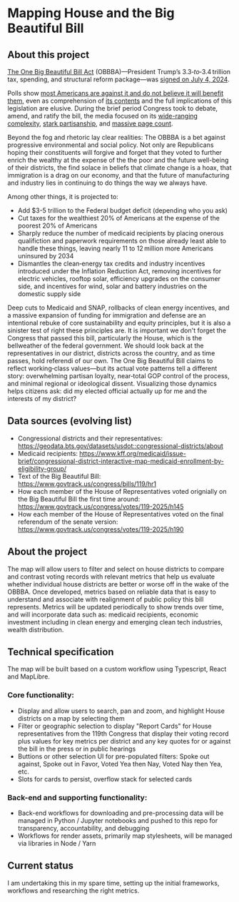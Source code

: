 # Mapping House and the Big Beautiful Bill

## About this project

[The One Big Beautiful Bill Act](https://www.congress.gov/bill/119th-congress/house-bill/1/text) (OBBBA)—President Trump’s $3.3‑to‑$3.4 trillion tax, spending, and structural reform package—was [signed on July 4, 2024](https://www.whitehouse.gov/articles/2025/07/president-trumps-one-big-beautiful-bill-a-win-for-workers-farmers-and-americas-future). 

Polls show [most Americans are against it and do not believe it will benefit them](https://www.pewresearch.org/short-reads/2025/06/17/how-americans-view-the-gops-budget-and-tax-bill/), even as comprehension of [its contents](https://usafacts.org/articles/whats-in-the-one-big-beautiful-bill/) and the full implications of this legislation are elusive. During the brief period Congress took to debate, amend, and ratify the bill, the media focused on its [wide-ranging complexity](https://www.pbs.org/newshour/politics/house-republicans-narrowly-passed-trumps-big-beautiful-bill-heres-what-in-it), [stark partisanship](https://www.vox.com/politics/418599/one-big-beautiful-bill-act-details-explained), and [massive page count](https://apnews.com/article/what-is-republican-trump-tax-bill-f65be44e1050431a601320197322551b). 

Beyond the fog and rhetoric lay clear realities: The OBBBA is a bet against progressive environmental and social policy. Not only are Republicans hoping their constituents will forgive and forget that they voted to further enrich the wealthy at the expense of the the poor and the future well-being of their districts, the find solace in beliefs that climate change is a hoax, that immigration is a drag on our economy, and that the future of manufacturing and industry lies in continuing to do things the way we always have.

Among other things, it is projected to:
- Add $3-5 trillion to the Federal budget deficit (depending who you ask)
- Cut taxes for the wealthiest 20% of Americans at the expense of the poorest 20% of Americans
- Sharply reduce the number of medicaid recipients by placing onerous qualifiction and paperwork requirements on those already least able to handle these things, leaving nearly 11 to 12 million more Americans uninsured by 2034
- Dismantles the clean‑energy tax credits and industry incentives introduced under the Inflation Reduction Act, removing incentives for electric vehicles, rooftop solar, efficiency upgrades on the consumer side, and incentives for wind, solar and battery industries on the domestic supply side

Deep cuts to Medicaid and SNAP, rollbacks of clean energy incentives, and a massive expansion of funding for immigration and defense are an intentional rebuke of core sustainability and equity principles, but it is also a sinister test of right these principles are. It is important we don't forget the Congress that passed this bill, particularly the House, which is the bellweather of the federal government. We should look back at the representatives in our district, districts across the country, and as time passes, hold referendi of our own. The One Big Beautiful Bill claims to reflect working‑class values—but its actual vote patterns tell a different story: overwhelming partisan loyalty, near‑total GOP control of the process, and minimal regional or ideological dissent. Visualizing those dynamics helps citizens ask: did my elected official actually up for me and the interests of my district?

## Data sources (evolving list)
- Congressional districts and their representatives: https://geodata.bts.gov/datasets/usdot::congressional-districts/about
- Medicaid recipients: https://www.kff.org/medicaid/issue-brief/congressional-district-interactive-map-medicaid-enrollment-by-eligibility-group/
- Text of the Big Beautiful Bill: https://www.govtrack.us/congress/bills/119/hr1
- How each member of the House of Representatives voted orignially on the Big Beautiful Bill the first time around: https://www.govtrack.us/congress/votes/119-2025/h145
- How each member of the House of Representatives voted on the final referendum of the senate version: https://www.govtrack.us/congress/votes/119-2025/h190

## About the project

The map will allow users to filter and select on house districts to compare and contrast voting records with relevant metrics that help us evaluate whether individual house districts are better or worse off in the wake of the OBBBA. Once developed, metrics based on reliable data that is easy to understand and associate with realignment of public policy this bill represents. Metrics will be updated periodically to show trends over time, and will incorporate data such as: medicaid recipients, economic investment including in clean energy and emerging clean tech industries, wealth distribution.

## Technical specification

The map will be built based on a custom workflow using Typescript, React and MapLibre.

### Core functionality:
- Display and allow users to search, pan and zoom, and highlight House districts on a map by selecting them
- Filter or geographic selection to display "Report Cards" for House representatives from the 119th Congress that display their voting record plus values for key metrics per district and any key quotes for or against the bill in the press or in public hearings
- Buttions or other selection UI for pre-populated filters: Spoke out against, Spoke out in Favor, Voted Yea then Nay, Voted Nay then Yea, etc.
- Slots for cards to persist, overflow stack for selected cards

### Back-end and supporting functionality:
- Back-end workflows for downloading and pre-processing data will be managed in Python / Jupyter notebooks and pushed to this repo for transparency, accountability, and debugging 
- Workflows for render assets, primarily map stylesheets, will be managed via libraries in Node / Yarn

## Current status

I am undertaking this in my spare time, setting up the initial frameworks, workflows and researching the right metrics.
